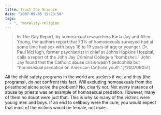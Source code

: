 ```yaml
---
title: Trust the Science
date: "2007-09-05 15:23:50"
tags:
  - ", "morality-religion
---
```

<blockquote markdown="1">In The Gay Report, by homosexual researchers Karla Jay and Allen Young, the authors report that 73% of homosexuals surveyed had at some time had sex with boys 16 to 19 years of age or younger. Dr. Paul McHugh, former psychiatrist in chief at Johns Hopkins Hospital, calls a report of the John Jay Criminal College a “bombshell.” John Jay found that the Catholic abuse crisis wasn’t pedophilia but “homosexual predation on American Catholic youth.”[^200709051]</blockquote>

All the child safety programs in the world are useless if we, and they (the programs), do not confront this fact.  Will excluding homosexuals from the priesthood alone solve the problem? No, clearly not.  Not *every* instance of abuse by priests was an example of homosexual predation.  However, many of them no doubt were just that.  This is why so many of the victims were young men and boys.  If an end to celibacy were the cure, you would expect that most of the victims would be female, not male.

[^200709051]: "The Editors."  "Defending Marriage" National Catholic Register.  September 9-15, 2007 Issue <http://ncregister.com/site/article/3781 />

